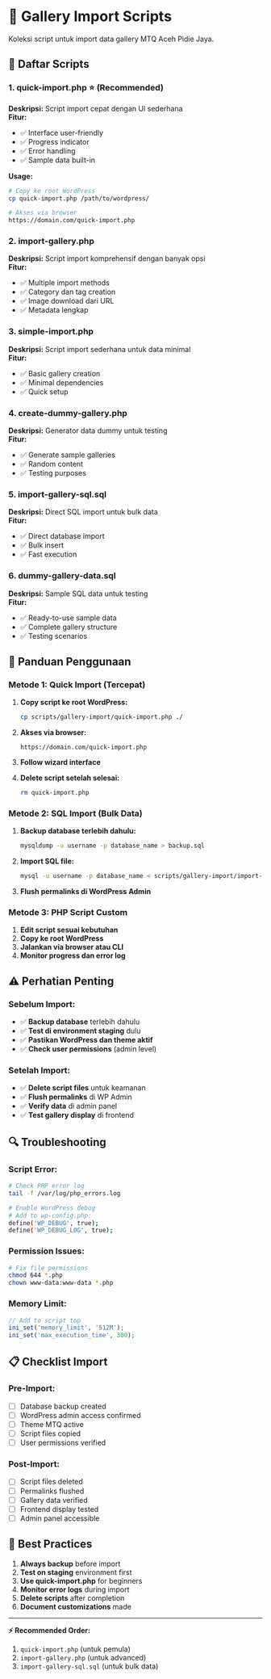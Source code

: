 # 🔧 Gallery Import Scripts

Koleksi script untuk import data gallery MTQ Aceh Pidie Jaya.

## 📁 **Daftar Scripts**

### **1. quick-import.php** ⭐ **(Recommended)**
**Deskripsi:** Script import cepat dengan UI sederhana  
**Fitur:**
- ✅ Interface user-friendly
- ✅ Progress indicator
- ✅ Error handling
- ✅ Sample data built-in

**Usage:**
```bash
# Copy ke root WordPress
cp quick-import.php /path/to/wordpress/

# Akses via browser
https://domain.com/quick-import.php
```

### **2. import-gallery.php**
**Deskripsi:** Script import komprehensif dengan banyak opsi  
**Fitur:**
- ✅ Multiple import methods
- ✅ Category dan tag creation
- ✅ Image download dari URL
- ✅ Metadata lengkap

### **3. simple-import.php**
**Deskripsi:** Script import sederhana untuk data minimal  
**Fitur:**
- ✅ Basic gallery creation
- ✅ Minimal dependencies
- ✅ Quick setup

### **4. create-dummy-gallery.php**
**Deskripsi:** Generator data dummy untuk testing  
**Fitur:**
- ✅ Generate sample galleries
- ✅ Random content
- ✅ Testing purposes

### **5. import-gallery-sql.sql**
**Deskripsi:** Direct SQL import untuk bulk data  
**Fitur:**
- ✅ Direct database import
- ✅ Bulk insert
- ✅ Fast execution

### **6. dummy-gallery-data.sql**
**Deskripsi:** Sample SQL data untuk testing  
**Fitur:**
- ✅ Ready-to-use sample data
- ✅ Complete gallery structure
- ✅ Testing scenarios

## 🚀 **Panduan Penggunaan**

### **Metode 1: Quick Import (Tercepat)**

1. **Copy script ke root WordPress:**
   ```bash
   cp scripts/gallery-import/quick-import.php ./
   ```

2. **Akses via browser:**
   ```
   https://domain.com/quick-import.php
   ```

3. **Follow wizard interface**

4. **Delete script setelah selesai:**
   ```bash
   rm quick-import.php
   ```

### **Metode 2: SQL Import (Bulk Data)**

1. **Backup database terlebih dahulu:**
   ```bash
   mysqldump -u username -p database_name > backup.sql
   ```

2. **Import SQL file:**
   ```bash
   mysql -u username -p database_name < scripts/gallery-import/import-gallery-sql.sql
   ```

3. **Flush permalinks di WordPress Admin**

### **Metode 3: PHP Script Custom**

1. **Edit script sesuai kebutuhan**
2. **Copy ke root WordPress**  
3. **Jalankan via browser atau CLI**
4. **Monitor progress dan error log**

## ⚠️ **Perhatian Penting**

### **Sebelum Import:**
- ✅ **Backup database** terlebih dahulu
- ✅ **Test di environment staging** dulu
- ✅ **Pastikan WordPress dan theme aktif**
- ✅ **Check user permissions** (admin level)

### **Setelah Import:**
- ✅ **Delete script files** untuk keamanan
- ✅ **Flush permalinks** di WP Admin
- ✅ **Verify data** di admin panel
- ✅ **Test gallery display** di frontend

## 🔍 **Troubleshooting**

### **Script Error:**
```bash
# Check PHP error log
tail -f /var/log/php_errors.log

# Enable WordPress debug
# Add to wp-config.php:
define('WP_DEBUG', true);
define('WP_DEBUG_LOG', true);
```

### **Permission Issues:**
```bash
# Fix file permissions
chmod 644 *.php
chown www-data:www-data *.php
```

### **Memory Limit:**
```php
// Add to script top
ini_set('memory_limit', '512M');
ini_set('max_execution_time', 300);
```

## 📋 **Checklist Import**

### **Pre-Import:**
- [ ] Database backup created
- [ ] WordPress admin access confirmed
- [ ] Theme MTQ active
- [ ] Script files copied
- [ ] User permissions verified

### **Post-Import:**
- [ ] Script files deleted
- [ ] Permalinks flushed
- [ ] Gallery data verified
- [ ] Frontend display tested
- [ ] Admin panel accessible

## 🎯 **Best Practices**

1. **Always backup** before import
2. **Test on staging** environment first
3. **Use quick-import.php** for beginners
4. **Monitor error logs** during import
5. **Delete scripts** after completion
6. **Document customizations** made

---

**⚡ Recommended Order:**
1. `quick-import.php` (untuk pemula)
2. `import-gallery.php` (untuk advanced)
3. `import-gallery-sql.sql` (untuk bulk data)
